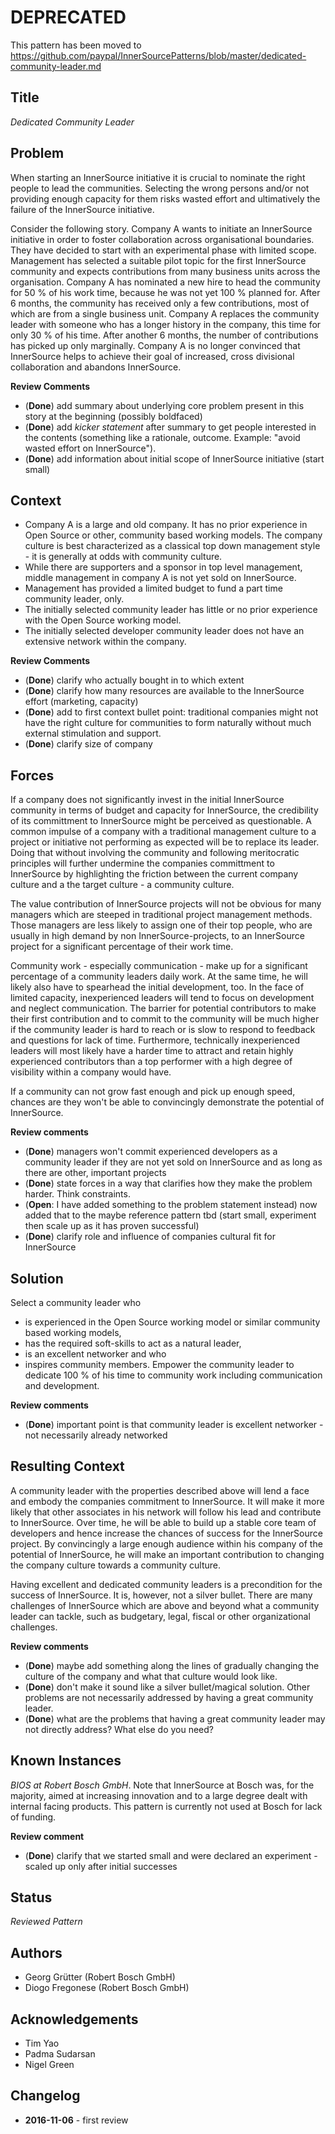 # DEPRECATED
This pattern has been moved to  
https://github.com/paypal/InnerSourcePatterns/blob/master/dedicated-community-leader.md


## Title

_Dedicated Community Leader_

## Problem

When starting an InnerSource initiative it is crucial to nominate the right people to lead the communities. Selecting the wrong persons and/or not providing enough capacity for them risks wasted effort and ultimatively the failure of the InnerSource initiative.

Consider the following story. Company A wants to initiate an InnerSource initiative in order to foster collaboration across organisational boundaries. They have decided to start with an experimental phase with limited scope. Management has selected a suitable pilot topic for the first InnerSource community and expects contributions from many business units across the organisation. Company A has nominated a new hire to head the community for 50 % of his work time, because he was not yet 100 % planned for. After 6 months, the community has received only a few contributions, most of which are from a single business unit. Company A replaces the community leader with someone who has a longer history in the company, this time for only 30 % of his time. After another 6 months, the number of contributions has picked up only  marginally. Company A is no longer convinced that InnerSource helps to achieve their goal of increased, cross divisional collaboration and abandons InnerSource. 

**Review Comments**
- (**Done**) add summary about underlying core problem present in this story at the beginning (possibly boldfaced)
- (**Done**) add _kicker statement_ after summary to get people interested in the contents (something like a rationale, outcome. Example: "avoid wasted effort on InnerSource"). 
- (**Done**) add information about initial scope of InnerSource initiative (start small)

## Context

- Company A is a large and old company. It has no prior experience in Open Source or other, community based working models. The company culture is best characterized as a classical top down management style - it is generally at odds with community culture.
- While there are supporters and a sponsor in top level management, middle management in company A is not yet sold on InnerSource.
- Management has provided a limited budget to fund a part time community leader, only.
- The initially selected community leader has little or no prior experience with the Open Source working model.
- The initially selected developer community leader does not have an extensive network within the company.

**Review Comments**
- (**Done**) clarify who actually bought in to which extent
- (**Done**) clarify how many resources are available to the InnerSource effort (marketing, capacity)
- (**Done**) add to first context bullet point: traditional companies might not have the right culture for communities to form naturally without much external stimulation and support.
- (**Done**) clarify size of company

## Forces

If a company does not significantly invest in the initial InnerSource community in terms of budget and capacity for InnerSource, the credibility of its committment to InnerSource might be perceived as questionable. A common impulse of a company with a traditional management culture to a project or initiative not performing as expected will be to replace its leader. Doing that without involving the community and following meritocratic principles will further undermine the companies committment to InnerSource by highlighting the friction between the current company culture and a the target culture - a community culture.

The value contribution of InnerSource projects will not be obvious for many managers which are steeped in traditional project management methods. Those managers are less likely to assign one of their top people, who are usually in high demand by non InnerSource-projects, to an InnerSource project for a significant percentage of their work time.

Community work - especially communication - make up for a significant percentage of a community leaders daily work. At the same time, he will likely also have to spearhead the initial development, too. In the face of limited capacity, inexperienced leaders will tend to focus on development and neglect communication. The barrier for potential contributors to make their first contribution and to commit to the community will be much higher if the community leader is hard to reach or is slow to respond to feedback and questions for lack of time. Furthermore, technically inexperienced leaders will most likely have a harder time to attract and retain highly experienced contributors than a top performer with a high degree of visibility within a company would have. 

If a community can not grow fast enough and pick up enough speed, chances are they won't be able to convincingly demonstrate the potential of InnerSource.

**Review comments**
- (**Done**) managers won't commit experienced developers as a community leader if they are not yet sold on InnerSource and as long as there are other, important projects 
- (**Done**) state forces in a way that clarifies how they make the problem harder. Think constraints.
- (**Open**: I have added something to the problem statement instead) now added that to the maybe reference pattern tbd (start small, experiment then scale up as it has proven successful)
- (**Done**) clarify role and influence of companies cultural fit for InnerSource 

## Solution

Select a community leader who 
- is experienced in the Open Source working model or similar community based working models, 
- has the required soft-skills to act as a natural leader,
- is an excellent networker and who
- inspires community members.
Empower the community leader to dedicate 100 % of his time to community work including communication and development. 

**Review comments**
- (**Done**) important point is that community leader is excellent networker - not necessarily already networked

## Resulting Context

A community leader with the properties described above will lend a face and embody the companies commitment to InnerSource. It will make it more likely that other associates in his network will follow his lead and contribute to InnerSource. Over time, he will be able to build up a stable core team of developers and hence increase the chances of success for the InnerSource project. By convincingly a large enough audience within his company of the potential of InnerSource, he will make an important contribution to changing the company culture towards a community culture. 

Having excellent and dedicated community leaders is a precondition for the success of InnerSource. It is, however, not a silver bullet. There are many challenges of InnerSource which are above and beyond what a community leader can tackle, such as budgetary, legal, fiscal or other organizational challenges.


**Review comments**
- (**Done**) maybe add something along the lines of gradually changing the culture of the company and what that culture would look like. 
- (**Done**) don't make it sound like a silver bullet/magical solution. Other problems are not necessarily addressed by having a great community leader.
- (**Done**) what are the problems that having a great community leader may not directly address? What else do you need?

## Known Instances

_BIOS at Robert Bosch GmbH_. Note that InnerSource at Bosch was, for the majority, aimed at increasing innovation and to a large degree dealt with internal facing products. This pattern is currently not used at Bosch for lack of funding.

**Review comment**
- (**Done**) clarify that we started small and were declared an experiment - scaled up only after initial successes

## Status

_Reviewed Pattern_

## Authors

- Georg Grütter (Robert Bosch GmbH)
- Diogo Fregonese (Robert Bosch GmbH)

## Acknowledgements

- Tim Yao
- Padma Sudarsan
- Nigel Green

## Changelog

- **2016-11-06** - first review